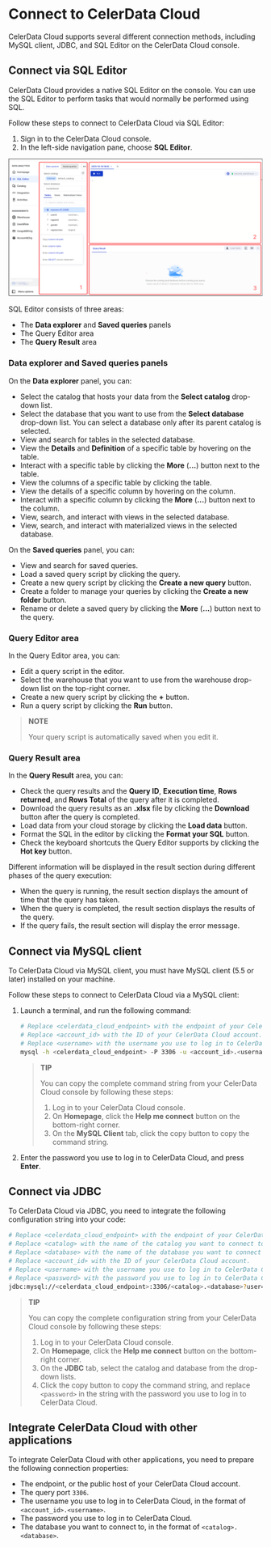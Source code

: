 # Connect to CelerData Cloud

CelerData Cloud supports several different connection methods, including MySQL client, JDBC, and SQL Editor on the CelerData Cloud console.

## Connect via SQL Editor

CelerData Cloud provides a native SQL Editor on the console. You can use the SQL Editor to perform tasks that would normally be performed using SQL.

Follow these steps to connect to CelerData Cloud via SQL Editor:

1. Sign in to the CelerData Cloud console.
2. In the left-side navigation pane, choose **SQL Editor**.

![Connect-1](../assets/connect-1.png)

SQL Editor consists of three areas:

- The **Data explorer** and **Saved queries** panels
- The Query Editor area
- The **Query Result** area

### Data explorer and Saved queries panels

On the **Data explorer** panel, you can:

- Select the catalog that hosts your data from the **Select catalog** drop-down list.
- Select the database that you want to use from the **Select database** drop-down list. You can select a database only after its parent catalog is selected.
- View and search for tables in the selected database.
- View the **Details** and **Definition** of a specific table by hovering on the table.
- Interact with a specific table by clicking the **More** (**...**) button next to the table.
- View the columns of a specific table by clicking the table.
- View the details of a specific column by hovering on the column.
- Interact with a specific column by clicking the **More** (**...**) button next to the column.
- View, search, and interact with views in the selected database.
- View, search, and interact with materialized views in the selected database.

On the **Saved queries** panel, you can:

- View and search for saved queries.
- Load a saved query script by clicking the query.
- Create a new query script by clicking the **Create a new query** button.
- Create a folder to manage your queries by clicking the **Create a new folder** button.
- Rename or delete a saved query by clicking the **More** (**...**) button next to the query.

### Query Editor area

In the Query Editor area, you can:

- Edit a query script in the editor.
- Select the warehouse that you want to use from the warehouse drop-down list on the top-right corner.
- Create a new query script by clicking the **+** button.
- Run a query script by clicking the **Run** button.

> **NOTE**
>
> Your query script is automatically saved when you edit it.

### Query Result area

In the **Query Result** area, you can:

- Check the query results and the **Query ID**, **Execution time**, **Rows returned**, and **Rows Total** of the query after it is completed.
- Download the query results as an **.xlsx** file by clicking the **Download** button after the query is completed.
- Load data from your cloud storage by clicking the **Load data** button.
- Format the SQL in the editor by clicking the **Format your SQL** button.
- Check the keyboard shortcuts the Query Editor supports by clicking the **Hot key** button.

Different information will be displayed in the result section during different phases of the query execution:

- When the query is running, the result section displays the amount of time that the query has taken.
- When the query is completed, the result section displays the results of the query.
- If the query fails, the result section will display the error message.

## Connect via MySQL client

To CelerData Cloud via MySQL client, you must have MySQL client (5.5 or later) installed on your machine.

Follow these steps to connect to CelerData Cloud via a MySQL client:

1. Launch a terminal, and run the following command:

   ```Bash
   # Replace <celerdata_cloud_endpoint> with the endpoint of your CelerData Cloud account.
   # Replace <account_id> with the ID of your CelerData Cloud account.
   # Replace <username> with the username you use to log in to CelerData Cloud.
   mysql -h <celerdata_cloud_endpoint> -P 3306 -u <account_id>.<username> -p
   ```

   > **TIP**
   >
   > You can copy the complete command string from your CelerData Cloud console by following these steps:
   >
   > 1. Log in to your CelerData Cloud console.
   > 2. On **Homepage**, click the **Help me connect** button on the bottom-right corner.
   > 3. On the **MySQL Client** tab, click the copy button to copy the command string.

2. Enter the password you use to log in to CelerData Cloud, and press **Enter**.

## Connect via JDBC

To CelerData Cloud via JDBC, you need to integrate the following configuration string into your code:

```Bash
# Replace <celerdata_cloud_endpoint> with the endpoint of your CelerData Cloud account.
# Replace <catalog> with the name of the catalog you want to connect to.
# Replace <database> with the name of the database you want to connect to.
# Replace <account_id> with the ID of your CelerData Cloud account.
# Replace <username> with the username you use to log in to CelerData Cloud.
# Replace <password> with the password you use to log in to CelerData Cloud.
jdbc:mysql://<celerdata_cloud_endpoint>:3306/<catalog>.<database>?user=<account_id>.<username>&password=<password>
```

> **TIP**
>
> You can copy the complete configuration string from your CelerData Cloud console by following these steps:
>
> 1. Log in to your CelerData Cloud console.
> 2. On **Homepage**, click the **Help me connect** button on the bottom-right corner.
> 3. On the **JDBC** tab, select the catalog and database from the drop-down lists.
> 4. Click the copy button to copy the command string, and replace `<password>` in the string with the password you use to log in to CelerData Cloud.

## Integrate CelerData Cloud with other applications

To integrate CelerData Cloud with other applications, you need to prepare the following connection properties:

- The endpoint, or the public host of your CelerData Cloud account.
- The query port `3306`.
- The username you use to log in to CelerData Cloud, in the format of `<account_id>.<username>`.
- The password you use to log in to CelerData Cloud.
- The database you want to connect to, in the format of `<catalog>.<database>`.
